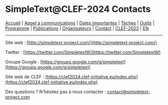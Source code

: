 # SimpleText@CLEF-2024 Contacts

[Accueil](./) | [Appel à communications](./CFP) | [Dates importantes](./dates) | [Tâches](./tasks) | [Outils](./tools) | [Programme](./program) | [Publications](./publications) | [Organisateurs](./organizers) | [Contact](./contact) | [CLEF-2023](https://simpletext-project.com/2023/clef/) | [EN](https://constancegermann.github.io/2024_cg/2024-main/en/)

---

Site web : [http://simpletext-project.com/](http://simpletext-project.com/)

Twitter : [https://twitter.com/SimpletextW](https://twitter.com/SimpletextW)

Groupe Google : [https://groups.google.com/g/simpletext](https://groups.google.com/g/simpletext)

Site web de CLEF : [https://clef2024.clef-initiative.eu/index.php](https://clef2024.clef-initiative.eu/index.php)
 
Des questions ? N'hésitez pas à nous contacter : [contact@simpletext-project.com](mailto:contact@simpletext-project.com)
